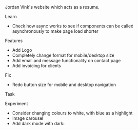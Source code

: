 Jordan Vink's website which acts as a resume.

Learn
- Check how async works to see if components can be called asynchronously to make page load shorter

Features
- Add Logo
- Completely change format for mobile/desktop size
- Add email and message functionality on contact page
- Add invoicing for clients

Fix
- Redo button size for mobile and desktop navigation

Task

Experiment
- Consider changing colours to white, with blue as a highlight
- Image carousel
- Add dark mode with dark:
